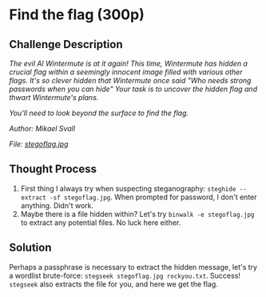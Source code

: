 # Find the flag (300p)  
## Challenge Description  

<em>The evil AI Wintermute is at it again! This time, Wintermute has hidden a crucial flag within a seemingly innocent image filled with various other flags. It's so clever hidden that Wintermute once said "Who needs strong passwords when you can hide" Your task is to uncover the hidden flag and thwart Wintermute's plans.

You'll need to look beyond the surface to find the flag.

Author: Mikael Svall

File: [stegoflag.jpg](https://github.com/Jonnen98cool/CTF_writeups/blob/main/Outpost24_there_may_be_a_ctf/helper/stegoflag.jpg)</em>


## Thought Process
1. First thing I always try when suspecting steganography: `steghide --extract -sf stegoflag.jpg`. When prompted for password, I don't enter anything. Didn't work.
2. Maybe there is a file hidden within? Let's try `binwalk -e stegoflag.jpg` to extract any potential files. No luck here either.

## Solution
Perhaps a passphrase is necessary to extract the hidden message, let's try a wordlist brute-force: `stegseek stegoflag.jpg rockyou.txt`. Success! `stegseek` also extracts the file for you, and here we get the flag.
